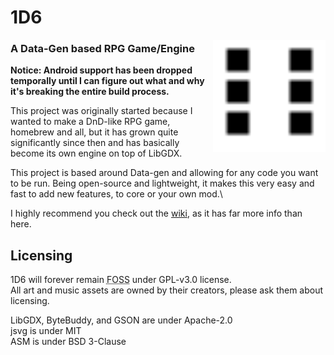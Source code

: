 1D6
===

<img src="https://raw.githubusercontent.com/GirlInPurple/onedsix/master/assets/icon_large.png" alt="1D6 Logo" height="180px" align="right"/>

### A Data-Gen based RPG Game/Engine

**Notice: Android support has been dropped temporally until I can figure out what and why it's breaking the entire build process.**

This project was originally started because I wanted to make a DnD-like RPG game, homebrew and all, but it has grown quite significantly since then and has basically become its own engine on top of LibGDX.

This project is based around Data-gen and allowing for any code you want to be run. Being open-source and lightweight, it makes this very easy and fast to add new features, to core or your own mod.\

I highly recommend you check out the [wiki](https://github.com/GirlInPurple/onedsix/wiki), as it has far more info than here.

## Licensing

1D6 will forever remain <abbr title="Free Open Source Software">FOSS</abbr> under GPL-v3.0 license.\
All art and music assets are owned by their creators, please ask them about licensing.

LibGDX, ByteBuddy, and GSON are under Apache-2.0\
jsvg is under MIT\
ASM is under BSD 3-Clause